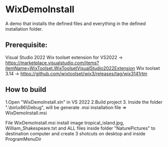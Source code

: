 # WixDemoInstall

A demo that installs the defined files and everything in the defined installation folder.

## Prerequisite:

Visual Studio 2022
Wix toolset extension for VS2022 -> https://marketplace.visualstudio.com/items?itemName=WixToolset.WixToolsetVisualStudio2022Extension
Wix toolset 3.14 -> https://github.com/wixtoolset/wix3/releases/tag/wix3141rtm

## How to build

1.Open "WixDemoInstall.sln" in VS 2022
2.Build project
3. Inside the folder ".\bin\x86\Debug", will be generate .msi installation file => WixDemoInstall.msi

File WixDemoInstall.msi install image tropical_island.jpg, William_Shakespeare.txt and ALL files inside folder "NaturePictures" to destination computer and create 3 shotcuts on desktop and inside ProgramMenuDir

